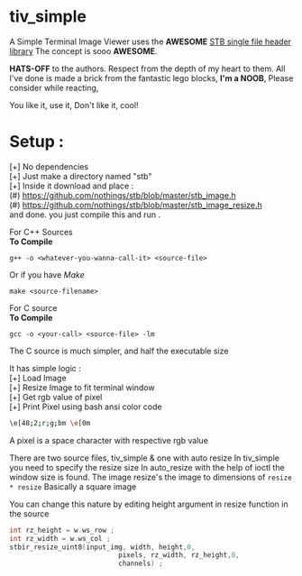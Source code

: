 # tiv_simple
A Simple Terminal Image Viewer uses the **AWESOME** [STB single file header library](https://github.com/nothings/stb)
The concept is sooo **AWESOME**.

**HATS-OFF** to the authors.
Respect from the depth of my heart to them.
All I've done is made a brick from the fantastic
lego blocks, **I'm a NOOB**, Please consider
while reacting,

You like it, use it,
Don't like it, cool!

# **Setup :**
[+] No dependencies\
[+] Just make a directory named "stb" \
[+] Inside it download and place : \
(#) https://github.com/nothings/stb/blob/master/stb_image.h \
(#) https://github.com/nothings/stb/blob/master/stb_image_resize.h \
and done. you just compile this and run .

For C++ Sources\
**To Compile**
```
g++ -o <whatever-you-wanna-call-it> <source-file>
```
Or if you have *Make*
```
make <source-filename>
```
For C source\
**To Compile**
```
gcc -o <your-call> <source-file> -lm
```
The C source is much simpler, and half the
executable size

It has simple logic :\
[+] Load Image\
[+] Resize Image to fit terminal window\
[+] Get rgb value of pixel\
[+] Print Pixel using bash ansi color code
```bash
\e[48;2;r;g;bm \e[0m
```
A pixel is a space character with respective rgb value

There are two source files, tiv_simple & one with auto resize
In tiv_simple you need to specify the resize size
In auto_resize with the help of ioctl the window size is
found. The image resize's the image to dimensions of
```resize * resize```
Basically a square image

You can change this nature by editing height argument in resize function in the source
```c
int rz_height = w.ws_row ;
int rz_width = w.ws_col ;
stbir_resize_uint8(input_img, width, height,0,
                           pixels, rz_width, rz_height,0,
                           channels) ;
```
